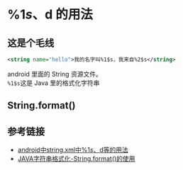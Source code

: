 # %1$s、%1$d 的用法

## 这是个毛线

```xml
<string name="hello">我的名字叫%1$s，我来自%2$s</string>
```

android 里面的 String 资源文件。<br>
`%1$s`这是 Java 里的格式化字符串

## String.format()

## 参考链接

- [android中string.xml中%1$s、%1$d等的用法](http://blog.csdn.net/xiaoyaovsxin/article/details/8450056)
- [JAVA字符串格式化-String.format()的使用](http://blog.csdn.net/lonely_fireworks/article/details/7962171/)
